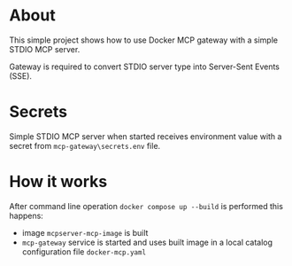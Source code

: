 # About

This simple project shows how to use Docker MCP gateway with a simple STDIO MCP server.

Gateway is required to convert STDIO server type into Server-Sent Events (SSE).

# Secrets

Simple STDIO MCP server when started receives environment value with a secret from `mcp-gateway\secrets.env` file.

# How it works

After command line operation `docker compose up --build` is performed this happens:
- image `mcpserver-mcp-image` is built
- `mcp-gateway` service is started and uses built image in a local catalog configuration file `docker-mcp.yaml`

